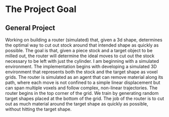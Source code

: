 # The Project Goal

## General Project

Working on building a router (simulated) that, given a 3d shape, determines the optimal way to cut out stock around that intended shape as quickly as possible. The goal is that, given a piece stock and a target object to be milled out, the router will determine the ideal moves to cut out the stock necessary to be left with just the cylinder. I am beginning with a simulated environment. The implementation begins with developing a simulated 3D environment that represents both the stock and the target shape as voxel grids. The router is simulated as an agent that can remove material along its path, where each move is not confined to a simple linear displacement but can span multiple voxels and follow complex, non-linear trajectories. The router begins in the top corner of the grid. We train by generating random target shapes placed at the bottom of the grid. The job of the router is to cut out as much material around the target shape as quickly as possible, without hitting the target shape. 
